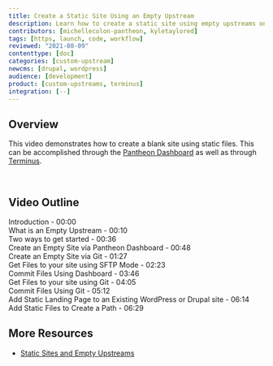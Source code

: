 ```yaml
---
title: Create a Static Site Using an Empty Upstream
description: Learn how to create a static site using empty upstreams on the Pantheon Platform.
contributors: [michellecolon-pantheon, kyletaylored]
tags: [https, launch, code, workflow]
reviewed: "2021-08-09"
contenttype: [doc]
categories: [custom-upstream]
newcms: [drupal, wordpress]
audience: [development]
product: [custom-upstreams, terminus]
integration: [--]
---
```


## Overview 

This video demonstrates how to create a blank site using static files. This can be accomplished through the [Pantheon Dashboard](/guides/legacy-dashboard/create-sites) as well as through [Terminus](/terminus).

<Youtube src="PTVqXxwOJ4Q" title="Pantheon Static Site and Empty Upstreams" /><br/>

## Video Outline

Introduction - 00:00  
What is an Empty Upstream - 00:10  
Two ways to get started - 00:36  
Create an Empty Site via Pantheon Dashboard - 00:48  
Create an Empty Site via Git - 01:27  
Get Files to your site using SFTP Mode - 02:23  
Commit Files Using Dashboard - 03:46  
Get Files to your site using Git - 04:05  
Commit Files Using Git - 05:12  
Add Static Landing Page to an Existing WordPress or Drupal site - 06:14  
Add Static Files to Create a Path - 06:29  

## More Resources
- [Static Sites and Empty Upstreams](/static-site-empty-upstream)